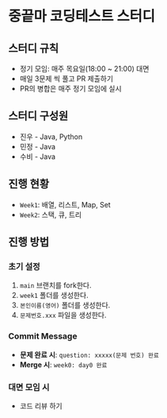 # 중끝마 코딩테스트 스터디

## 스터디 규칙

- 정기 모임: 매주 목요일(18:00 ~ 21:00) 대면
- 매일 3문제 씩 풀고 PR 제출하기
- PR의 병합은 매주 정기 모임에 실시

## 스터디 구성원

- 진우 - Java, Python
- 민정 - Java
- 수비 - Java

## 진행 현황

- `Week1`: 배열, 리스트, Map, Set
- `Week2`: 스택, 큐, 트리

## 진행 방법

### 초기 설정

1. `main` 브랜치를 fork한다.
2. `week1` 폴더를 생성한다.
3. `본인이름(영어)` 폴더를 생성한다.
4. `문제번호.xxx` 파일을 생성한다.

### Commit Message

- **문제 완료 시**: `question: xxxxx(문제 번호) 완료`
- **Merge 시**: `week0: day0 완료`

### 대면 모임 시

- 코드 리뷰 하기
